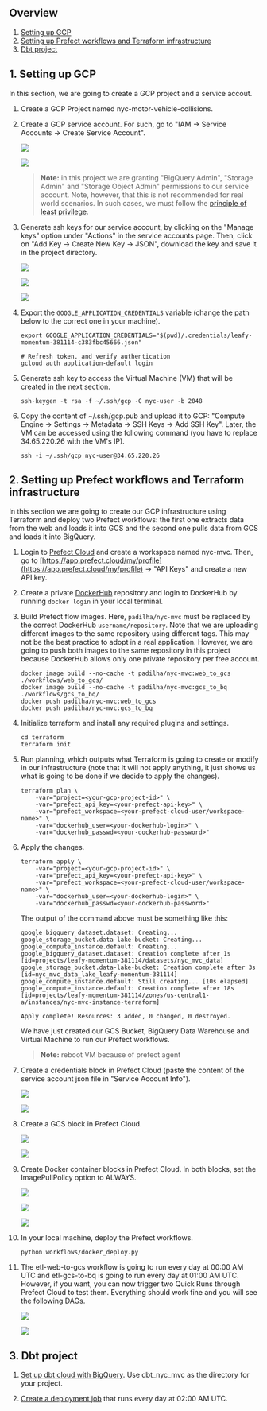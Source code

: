 ## Overview

1. [Setting up GCP](#1-setting-up-gcp)
2. [Setting up Prefect workflows and Terraform infrastructure](#2-setting-up-prefect-workflows-and-terraform-infrastructure)
3. [Dbt project](#3-dbt-project)

## 1. Setting up GCP

In this section, we are going to create a GCP project and a service accout.

1. Create a GCP Project named nyc-motor-vehicle-collisions.

2. Create a GCP service account. For such, go to "IAM -> Service Accounts -> Create Service Account".

    ![](./img/service-account1.png)

    ![](./img/service-account2.png)

    > **Note:** in this project we are granting "BigQuery Admin", "Storage Admin" and "Storage Object Admin" permissions to our service account. Note, however, that this is not recommended for real world scenarios. In such cases, we must follow the [principle of least privilege](https://cloud.google.com/blog/products/application-development/least-privilege-for-cloud-functions-using-cloud-iam).

3. Generate ssh keys for our service account, by clicking on the "Manage keys" option under "Actions" in the service accounts page. Then, click on "Add Key -> Create New Key -> JSON", download the key and save it in the project directory.

    ![](./img/service-account3.png)

    ![](./img/service-account4.png)

    ![](./img/service-account5.png)

4. Export the `GOOGLE_APPLICATION_CREDENTIALS` variable (change the path below to the correct one in your machine).
    ```
    export GOOGLE_APPLICATION_CREDENTIALS="$(pwd)/.credentials/leafy-momentum-381114-c383fbc45666.json"

    # Refresh token, and verify authentication
    gcloud auth application-default login
    ```

5. Generate ssh key to access the Virtual Machine (VM) that will be created in the next section.
    ```
    ssh-keygen -t rsa -f ~/.ssh/gcp -C nyc-user -b 2048
    ```

6. Copy the content of ~/.ssh/gcp.pub and upload it to GCP: "Compute Engine -> Settings -> Metadata -> SSH Keys -> Add SSH Key". Later, the VM can be accessed using the following command (you have to replace 34.65.220.26 with the VM's IP).
    ```
    ssh -i ~/.ssh/gcp nyc-user@34.65.220.26
    ```

## 2. Setting up Prefect workflows and Terraform infrastructure

In this section we are going to create our GCP infrastructure using Terraform and deploy two Prefect workflows: the first one extracts data from the web and loads it into GCS and the second one pulls data from GCS and loads it into BigQuery.

1. Login to [Prefect Cloud](https://www.prefect.io/cloud/) and create a workspace named nyc-mvc. Then, go to [https://app.prefect.cloud/my/profile](https://app.prefect.cloud/my/profile) -> "API Keys" and create a new API key.

2. Create a private [DockerHub](https://hub.docker.com/) repository and login to DockerHub by running `docker login` in your local terminal.

3. Build Prefect flow images. Here, `padilha/nyc-mvc` must be replaced by the correct DockerHub `username/repository`. Note that we are uploading different images to the same repository using different tags. This may not be the best practice to adopt in a real application. However, we are going to push both images to the same repository in this project because DockerHub allows only one private repository per free account.
    ```
    docker image build --no-cache -t padilha/nyc-mvc:web_to_gcs ./workflows/web_to_gcs/
    docker image build --no-cache -t padilha/nyc-mvc:gcs_to_bq ./workflows/gcs_to_bq/
    docker push padilha/nyc-mvc:web_to_gcs
    docker push padilha/nyc-mvc:gcs_to_bq
    ```

4. Initialize terraform and install any required plugins and settings.
    ```
    cd terraform
    terraform init
    ```

5. Run planning, which outputs what Terraform is going to create or modify in our infrastructure (note that it will not apply anything, it just shows us what is going to be done if we decide to apply the changes).
    ```
    terraform plan \
        -var="project=<your-gcp-project-id>" \
        -var="prefect_api_key=<your-prefect-api-key>" \
        -var="prefect_workspace=<your-prefect-cloud-user/workspace-name>" \
        -var="dockerhub_user=<your-dockerhub-login>" \
        -var="dockerhub_passwd=<your-dockerhub-password>"
    ```

6. Apply the changes.
    ```
    terraform apply \
        -var="project=<your-gcp-project-id>" \
        -var="prefect_api_key=<your-prefect-api-key>" \
        -var="prefect_workspace=<your-prefect-cloud-user/workspace-name>" \
        -var="dockerhub_user=<your-dockerhub-login>" \
        -var="dockerhub_passwd=<your-dockerhub-password>"
    ```

    The output of the command above must be something like this:
    ```
    google_bigquery_dataset.dataset: Creating...
    google_storage_bucket.data-lake-bucket: Creating...
    google_compute_instance.default: Creating...
    google_bigquery_dataset.dataset: Creation complete after 1s [id=projects/leafy-momentum-381114/datasets/nyc_mvc_data]
    google_storage_bucket.data-lake-bucket: Creation complete after 3s [id=nyc_mvc_data_lake_leafy-momentum-381114]
    google_compute_instance.default: Still creating... [10s elapsed]
    google_compute_instance.default: Creation complete after 18s [id=projects/leafy-momentum-381114/zones/us-central1-a/instances/nyc-mvc-instance-terraform]

    Apply complete! Resources: 3 added, 0 changed, 0 destroyed.
    ```

    We have just created our GCS Bucket, BigQuery Data Warehouse and Virtual Machine to run our Prefect workflows.

    > **Note:** reboot VM because of prefect agent

7. Create a credentials block in Prefect Cloud (paste the content of the service account json file in "Service Account Info").

    ![](./img/credentials-block1.png)

    ![](./img/credentials-block2.png)

8. Create a GCS block in Prefect Cloud.

    ![](./img/gcs-block1.png)

    ![](./img/gcs-block2.png)

9. Create Docker container blocks in Prefect Cloud. In both blocks, set the ImagePullPolicy option to ALWAYS.

    ![](./img/docker-block1.png)

    ![](./img/docker-block2.png)

    ![](./img/docker-block3.png)

10. In your local machine, deploy the Prefect workflows.
    ```
    python workflows/docker_deploy.py
    ```

11. The etl-web-to-gcs workflow is going to run every day at 00:00 AM UTC and etl-gcs-to-bq is going to run every day at 01:00 AM UTC. However, if you want, you can now trigger two Quick Runs through Prefect Cloud to test them. Everything should work fine and you will see the following DAGs.

    ![](./img/prefect-dag1.png)

    ![](./img/prefect-dag2.png)

## 3. Dbt project

1. [Set up dbt cloud with BigQuery](https://github.com/DataTalksClub/data-engineering-zoomcamp/blob/main/week_4_analytics_engineering/dbt_cloud_setup.md). Use dbt_nyc_mvc as the directory for your project.

2. [Create a deployment job](https://github.com/padilha/de-zoomcamp/tree/master/week4#de-zoomcamp-441---deployment-using-dbt-cloud) that runs every day at 02:00 AM UTC.